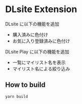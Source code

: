 # DLsite Extension

DLsite に以下の機能を追加

-   購入済みに色付け
-   お気に入り登録済みに色付け

DLsite Play に以下の機能を追加

-   一覧にマイリスト名を表示
-   マイリスト名による絞り込み

## How to build

```
yarn build
```
